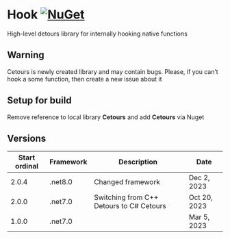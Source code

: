 # Hook [![NuGet](https://img.shields.io/nuget/v/Yotic.Hook.svg)](https://www.nuget.org/packages/Yotic.Hook)
High-level detours library for internally hooking native functions

Warning
------------------------------
Cetours is newly created library and may contain bugs. Please, if you can’t hook a some function, then create a new issue about it

Setup for build
------------------------------
Remove reference to local library **Cetours** and add **Cetours** via Nuget

Versions
------------------------------
| Start ordinal | Framework | Description | Date |
| ---   | ---     | ---                                      | ---          |
| 2.0.4 | .net8.0 | Changed framework                        | Dec 2, 2023  |
| 2.0.0 | .net7.0 | Switching from C++ Detours to C# Cetours | Oct 20, 2023 |
| 1.0.0 | .net7.0 |                                          | Mar 5, 2023  |
